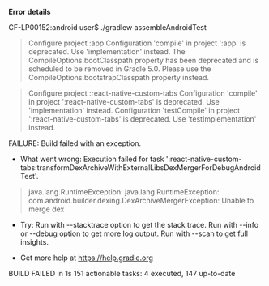 **Error details**


CF-LP00152:android user$ ./gradlew assembleAndroidTest

> Configure project :app 
Configuration 'compile' in project ':app' is deprecated. Use 'implementation' instead.
The CompileOptions.bootClasspath property has been deprecated and is scheduled to be removed in Gradle 5.0. Please use the CompileOptions.bootstrapClasspath property instead.

> Configure project :react-native-custom-tabs 
Configuration 'compile' in project ':react-native-custom-tabs' is deprecated. Use 'implementation' instead.
Configuration 'testCompile' in project ':react-native-custom-tabs' is deprecated. Use 'testImplementation' instead.


FAILURE: Build failed with an exception.

* What went wrong:
Execution failed for task ':react-native-custom-tabs:transformDexArchiveWithExternalLibsDexMergerForDebugAndroidTest'.
> java.lang.RuntimeException: java.lang.RuntimeException: com.android.builder.dexing.DexArchiveMergerException: Unable to merge dex

* Try:
Run with --stacktrace option to get the stack trace. Run with --info or --debug option to get more log output. Run with --scan to get full insights.

* Get more help at https://help.gradle.org

BUILD FAILED in 1s
151 actionable tasks: 4 executed, 147 up-to-date